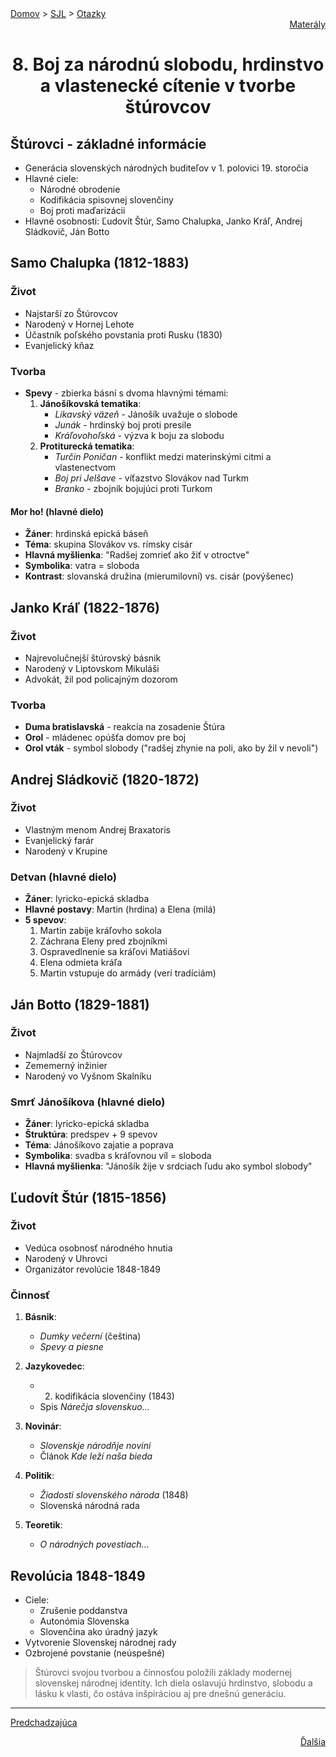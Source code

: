 <div align="center">
    <div align="left">
        <a href="/README.md">Domov</a>
        >
        <a href="../SLOVENCINA.md">SJL</a>
        >
        <a href="../ustne-otazky.md">Otazky</a>
    </div>
    <div align="right">
        <a href="https://drive.google.com/drive/folders/">Materály</a>
    </div>

# 8. Boj za národnú slobodu, hrdinstvo a vlastenecké cítenie v tvorbe štúrovcov
</div>

## Štúrovci - základné informácie
- Generácia slovenských národných buditeľov v 1. polovici 19. storočia
- Hlavné ciele:
  - Národné obrodenie
  - Kodifikácia spisovnej slovenčiny
  - Boj proti maďarizácii
- Hlavné osobnosti: Ľudovít Štúr, Samo Chalupka, Janko Kráľ, Andrej Sládkovič, Ján Botto

## Samo Chalupka (1812-1883)
### Život
- Najstarší zo Štúrovcov
- Narodený v Hornej Lehote
- Účastník poľského povstania proti Rusku (1830)
- Evanjelický kňaz

### Tvorba
- **Spevy** - zbierka básní s dvoma hlavnými témami:
  1. **Jánošíkovská tematika**:
     - *Likavský väzeň* - Jánošík uvažuje o slobode
     - *Junák* - hrdinský boj proti presile
     - *Kráľovohoľská* - výzva k boju za slobodu
  2. **Protiturecká tematika**:
     - *Turčin Poničan* - konflikt medzi materinskými citmi a vlastenectvom
     - *Boj pri Jelšave* - víťazstvo Slovákov nad Turkm
     - *Branko* - zbojník bojujúci proti Turkom

#### Mor ho! (hlavné dielo)
- **Žáner**: hrdinská epická báseň
- **Téma**: skupina Slovákov vs. rímsky cisár
- **Hlavná myšlienka**: "Radšej zomrieť ako žiť v otroctve"
- **Symbolika**: vatra = sloboda
- **Kontrast**: slovanská družina (mierumilovní) vs. cisár (povýšenec)

## Janko Kráľ (1822-1876)
### Život
- Najrevolučnejší štúrovský básnik
- Narodený v Liptovskom Mikuláši
- Advokát, žil pod policajným dozorom

### Tvorba
- **Duma bratislavská** - reakcia na zosadenie Štúra
- **Orol** - mládenec opúšťa domov pre boj
- **Orol vták** - symbol slobody ("radšej zhynie na poli, ako by žil v nevoli")

## Andrej Sládkovič (1820-1872)
### Život
- Vlastným menom Andrej Braxatoris
- Evanjelický farár
- Narodený v Krupine

### Detvan (hlavné dielo)
- **Žáner**: lyricko-epická skladba
- **Hlavné postavy**: Martin (hrdina) a Elena (milá)
- **5 spevov**:
  1. Martin zabije kráľovho sokola
  2. Záchrana Eleny pred zbojníkmi
  3. Ospravedlnenie sa kráľovi Matiášovi
  4. Elena odmieta kráľa
  5. Martin vstupuje do armády (verí tradíciám)

## Ján Botto (1829-1881)
### Život
- Najmladší zo Štúrovcov
- Zememerný inžinier
- Narodený vo Vyšnom Skalníku

### Smrť Jánošíkova (hlavné dielo)
- **Žáner**: lyricko-epická skladba
- **Štruktúra**: predspev + 9 spevov
- **Téma**: Jánošíkovo zajatie a poprava
- **Symbolika**: svadba s kráľovnou víl = sloboda
- **Hlavná myšlienka**: "Jánošík žije v srdciach ľudu ako symbol slobody"

## Ľudovít Štúr (1815-1856)
### Život
- Vedúca osobnosť národného hnutia
- Narodený v Uhrovci
- Organizátor revolúcie 1848-1849

### Činnosť
1. **Básnik**:
   - *Dumky večerní* (čeština)
   - *Spevy a piesne*

2. **Jazykovedec**:
   - 2. kodifikácia slovenčiny (1843)
   - Spis *Nárečja slovenskuo...*

3. **Novinár**:
   - *Slovenskje národňje novini*
   - Článok *Kde leží naša bieda*

4. **Politik**:
   - *Žiadosti slovenského národa* (1848)
   - Slovenská národná rada

5. **Teoretik**:
   - *O národných povestiach...*

## Revolúcia 1848-1849
- Ciele:
  - Zrušenie poddanstva
  - Autonómia Slovenska
  - Slovenčina ako úradný jazyk
- Vytvorenie Slovenskej národnej rady
- Ozbrojené povstanie (neúspešné)

> Štúrovci svojou tvorbou a činnosťou položili základy modernej slovenskej národnej identity. Ich diela oslavujú hrdinstvo, slobodu a lásku k vlasti, čo ostáva inšpiráciou aj pre dnešnú generáciu.

---
<div align="left">

[Predchadzajúca](07.md)
</div>
<div align="right">

[Ďalšia](09.md)
</div>